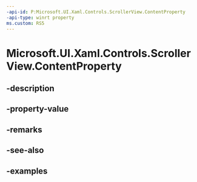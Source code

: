 ```yaml
---
-api-id: P:Microsoft.UI.Xaml.Controls.ScrollerView.ContentProperty
-api-type: winrt property
ms.custom: RS5
---
```


<!-- Property syntax.
public DependencyProperty ContentProperty { get; }
-->

# Microsoft.UI.Xaml.Controls.ScrollerView.ContentProperty

## -description

## -property-value

## -remarks

## -see-also

## -examples

